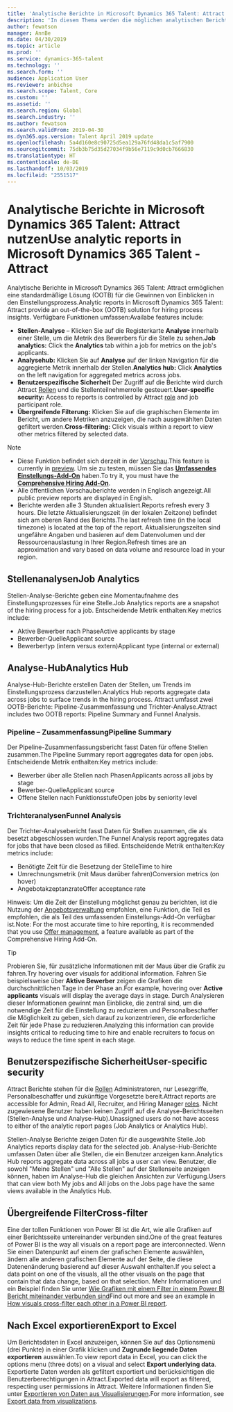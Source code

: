 ```yaml
---
title: 'Analytische Berichte in Microsoft Dynamics 365 Talent: Attract nutzen'
description: 'In diesem Thema werden die möglichen analytischen Berichte für Einstellungsprozess-Einblicke in Microsoft Dynamics 365 Talent: Attract beschrieben'
author: fewatson
manager: AnnBe
ms.date: 04/30/2019
ms.topic: article
ms.prod: ''
ms.service: dynamics-365-talent
ms.technology: ''
ms.search.form: ''
audience: Application User
ms.reviewer: anbichse
ms.search.scope: Talent, Core
ms.custom: ''
ms.assetid: ''
ms.search.region: Global
ms.search.industry: ''
ms.author: fewatson
ms.search.validFrom: 2019-04-30
ms.dyn365.ops.version: Talent April 2019 update
ms.openlocfilehash: 5a4d160e8c90725d5ea129a76fd48da1c5af7900
ms.sourcegitcommit: 75db3b75d35d27034f9b56e7119c9d0cb7666830
ms.translationtype: HT
ms.contentlocale: de-DE
ms.lasthandoff: 10/03/2019
ms.locfileid: "2551517"
---
```

# <a name="use-analytic-reports-in-microsoft-dynamics-365-talent---attract"></a><span data-ttu-id="ba495-103">Analytische Berichte in Microsoft Dynamics 365 Talent: Attract nutzen</span><span class="sxs-lookup"><span data-stu-id="ba495-103">Use analytic reports in Microsoft Dynamics 365 Talent - Attract</span></span>

<span data-ttu-id="ba495-104">Analytische Berichte in Microsoft Dynamics 365 Talent: Attract ermöglichen eine standardmäßige Lösung (OOTB) für die Gewinnen von Einblicken in den Einstellungsprozess.</span><span class="sxs-lookup"><span data-stu-id="ba495-104">Analytic reports in Microsoft Dynamics 365 Talent: Attract provide an out-of-the-box (OOTB) solution for hiring process insights.</span></span> <span data-ttu-id="ba495-105">Verfügbare Funktionen umfassen:</span><span class="sxs-lookup"><span data-stu-id="ba495-105">Availabe features include:</span></span>

- <span data-ttu-id="ba495-106">**Stellen-Analyse** – Klicken Sie auf die Registerkarte **Analyse**  innerhalb einer Stelle, um die Metrik des Bewerbers für die Stelle zu sehen.</span><span class="sxs-lookup"><span data-stu-id="ba495-106">**Job analytics:** Click the **Analytics** tab within a job for metrics on the job's applicants.</span></span>
- <span data-ttu-id="ba495-107">**Analysehub:**  Klicken Sie auf **Analyse** auf der linken Navigation für die aggregierte Metrik innerhalb der Stellen.</span><span class="sxs-lookup"><span data-stu-id="ba495-107">**Analytics hub:** Click **Analytics** on the left navigation for aggregated metrics across jobs.</span></span>
- <span data-ttu-id="ba495-108">**Benutzerspezifische Sicherheit** Der Zugriff auf die Berichte wird durch Attract [Rollen](security-attract.md)  und die Stellenteilnehmerrolle gesteuert.</span><span class="sxs-lookup"><span data-stu-id="ba495-108">**User-specific security:** Access to reports is controlled by Attract [role](security-attract.md) and job participant role.</span></span>
- <span data-ttu-id="ba495-109">**Übergreifende Filterung:** Klicken Sie auf die graphischen Elemente im Bericht, um andere Metriken anzuzeigen, die nach ausgewählten Daten gefiltert werden.</span><span class="sxs-lookup"><span data-stu-id="ba495-109">**Cross-filtering:** Click visuals within a report to view other metrics filtered by selected data.</span></span>

>[!NOTE] 
>- <span data-ttu-id="ba495-110">Diese Funktion befindet sich derzeit in der [Vorschau](access-preview-feature.md).</span><span class="sxs-lookup"><span data-stu-id="ba495-110">This feature is currently in [preview](access-preview-feature.md).</span></span> <span data-ttu-id="ba495-111">Um sie zu testen, müssen Sie das [**Umfassendes Einstellungs-Add-On**](attract-comprehensive-hiring.md) haben.</span><span class="sxs-lookup"><span data-stu-id="ba495-111">To try it, you must have the [**Comprehensive Hiring Add-On**](attract-comprehensive-hiring.md).</span></span>
>- <span data-ttu-id="ba495-112">Alle öffentlichen Vorschauberichte werden in Englisch angezeigt.</span><span class="sxs-lookup"><span data-stu-id="ba495-112">All public preview reports are displayed in English.</span></span>
>- <span data-ttu-id="ba495-113">Berichte werden alle 3 Stunden aktualisiert.</span><span class="sxs-lookup"><span data-stu-id="ba495-113">Reports refresh every 3 hours.</span></span> <span data-ttu-id="ba495-114">Die letzte Aktualisierungszeit  (in der lokalen Zeitzone) befindet sich am oberen Rand des Berichts.</span><span class="sxs-lookup"><span data-stu-id="ba495-114">The last refresh time (in the local timezone) is located at the top of the report.</span></span> <span data-ttu-id="ba495-115">Aktualisierungszeiten sind ungefähre Angaben und basieren auf dem Datenvolumen und der Ressourcenauslastung in Ihrer Region.</span><span class="sxs-lookup"><span data-stu-id="ba495-115">Refresh times are an approximation and vary based on data volume and resource load in your region.</span></span>

## <a name="job-analytics"></a><span data-ttu-id="ba495-116">Stellenanalysen</span><span class="sxs-lookup"><span data-stu-id="ba495-116">Job Analytics</span></span>

<span data-ttu-id="ba495-117">Stellen-Analyse-Berichte  geben eine Momentaufnahme des Einstellungsprozesses für eine Stelle.</span><span class="sxs-lookup"><span data-stu-id="ba495-117">Job Analytics reports are a snapshot of the hiring process for a job.</span></span>  <span data-ttu-id="ba495-118">Entscheidende Metrik enthalten:</span><span class="sxs-lookup"><span data-stu-id="ba495-118">Key metrics include:</span></span>

- <span data-ttu-id="ba495-119">Aktive Bewerber nach Phase</span><span class="sxs-lookup"><span data-stu-id="ba495-119">Active applicants by stage</span></span>
- <span data-ttu-id="ba495-120">Bewerber-Quelle</span><span class="sxs-lookup"><span data-stu-id="ba495-120">Applicant source</span></span>
- <span data-ttu-id="ba495-121">Bewerbertyp (intern versus extern)</span><span class="sxs-lookup"><span data-stu-id="ba495-121">Applicant type (internal or external)</span></span>

## <a name="analytics-hub"></a><span data-ttu-id="ba495-122">Analyse-Hub</span><span class="sxs-lookup"><span data-stu-id="ba495-122">Analytics Hub</span></span>

<span data-ttu-id="ba495-123">Analyse-Hub-Berichte erstellen Daten der Stellen, um Trends im Einstellungsprozess darzustellen.</span><span class="sxs-lookup"><span data-stu-id="ba495-123">Analytics Hub reports aggregate data across jobs to surface trends in the hiring process.</span></span> <span data-ttu-id="ba495-124">Attract umfasst zwei OOTB-Berichte: Pipeline-Zusammenfassung und Trichter-Analyse.</span><span class="sxs-lookup"><span data-stu-id="ba495-124">Attract includes two OOTB reports: Pipeline Summary and Funnel Analysis.</span></span>

### <a name="pipeline-summary"></a><span data-ttu-id="ba495-125">Pipeline – Zusammenfassung</span><span class="sxs-lookup"><span data-stu-id="ba495-125">Pipeline Summary</span></span>

<span data-ttu-id="ba495-126">Der Pipeline-Zusammenfassungsbericht fasst Daten für offene Stellen zusammen.</span><span class="sxs-lookup"><span data-stu-id="ba495-126">The Pipeline Summary report aggregates data for open jobs.</span></span> <span data-ttu-id="ba495-127">Entscheidende Metrik enthalten:</span><span class="sxs-lookup"><span data-stu-id="ba495-127">Key metrics include:</span></span>

- <span data-ttu-id="ba495-128">Bewerber über alle Stellen nach Phasen</span><span class="sxs-lookup"><span data-stu-id="ba495-128">Applicants across all jobs by stage</span></span>
- <span data-ttu-id="ba495-129">Bewerber-Quelle</span><span class="sxs-lookup"><span data-stu-id="ba495-129">Applicant source</span></span>
- <span data-ttu-id="ba495-130">Offene Stellen nach Funktionsstufe</span><span class="sxs-lookup"><span data-stu-id="ba495-130">Open jobs by seniority level</span></span>

### <a name="funnel-analysis"></a><span data-ttu-id="ba495-131">Trichteranalysen</span><span class="sxs-lookup"><span data-stu-id="ba495-131">Funnel Analysis</span></span>

<span data-ttu-id="ba495-132">Der Trichter-Analysebericht fasst Daten für Stellen zusammen, die als besetzt abgeschlossen wurden.</span><span class="sxs-lookup"><span data-stu-id="ba495-132">The Funnel Analysis report aggregates data for jobs that have been closed as filled.</span></span> <span data-ttu-id="ba495-133">Entscheidende Metrik enthalten:</span><span class="sxs-lookup"><span data-stu-id="ba495-133">Key metrics include:</span></span>

- <span data-ttu-id="ba495-134">Benötigte Zeit für die Besetzung der Stelle</span><span class="sxs-lookup"><span data-stu-id="ba495-134">Time to hire</span></span>
- <span data-ttu-id="ba495-135">Umrechnungsmetrik (mit Maus darüber fahren)</span><span class="sxs-lookup"><span data-stu-id="ba495-135">Conversion metrics (on hover)</span></span>
- <span data-ttu-id="ba495-136">Angebotakzeptanzrate</span><span class="sxs-lookup"><span data-stu-id="ba495-136">Offer acceptance rate</span></span>

<span data-ttu-id="ba495-137">Hinweis: Um die Zeit der Einstellung möglichst genau zu berichten, ist die Nutzung der [Angebotsverwaltung](offer-setup.md) empfohlen, eine Funktion, die Teil es empfohlen, die als Teil des umfassenden Einstellungs-Add-On verfügbar ist.</span><span class="sxs-lookup"><span data-stu-id="ba495-137">Note: For the most accurate time to hire reporting, it is recommended that you use [Offer management](offer-setup.md), a feature available as part of the Comprehensive Hiring Add-On.</span></span>

>[!TIP] 
><span data-ttu-id="ba495-138">Probieren Sie, für zusätzliche Informationen mit der Maus über die Grafik zu fahren.</span><span class="sxs-lookup"><span data-stu-id="ba495-138">Try hovering over visuals for additional information.</span></span> <span data-ttu-id="ba495-139">Fahren Sie beispielsweise über **Aktive Bewerber** zeigen die Grafiken die durchschnittlichen Tage in der Phase an.</span><span class="sxs-lookup"><span data-stu-id="ba495-139">For example, hovering over **Active applicants** visuals will display the average days in stage.</span></span> <span data-ttu-id="ba495-140">Durch Analysieren dieser Informationen gewinnt man Einblicke, die zentral sind, um die notwendige Zeit für die Einstellung zu reduzieren und Personalbeschaffer die Möglichkeit zu geben, sich darauf zu konzentrieren, die erforderliche Zeit für jede Phase zu reduzieren.</span><span class="sxs-lookup"><span data-stu-id="ba495-140">Analyzing this information can provide insights critical to reducing time to hire and enable recruiters to focus on ways to reduce the time spent in each stage.</span></span>

## <a name="user-specific-security"></a><span data-ttu-id="ba495-141">Benutzerspezifische Sicherheit</span><span class="sxs-lookup"><span data-stu-id="ba495-141">User-specific security</span></span>

<span data-ttu-id="ba495-142">Attract Berichte stehen für die [Rollen](security-attract.md) Administratoren, nur Lesezgriffe, Personalbeschaffer und zukünftige Vorgesetzte bereit.</span><span class="sxs-lookup"><span data-stu-id="ba495-142">Attract reports are accessible for Admin, Read All, Recruiter, and Hiring Manager [roles](security-attract.md).</span></span> <span data-ttu-id="ba495-143">Nicht zugewiesene Benutzer haben keinen Zugriff auf die Analyse-Berichtsseiten (Stellen-Analyse und Analyse-Hub).</span><span class="sxs-lookup"><span data-stu-id="ba495-143">Unassigned users do not have access to either of the analytic report pages (Job Analytics or Analytics Hub).</span></span>

<span data-ttu-id="ba495-144">Stellen-Analyse Berichte zeigen Daten für die ausgewählte Stelle.</span><span class="sxs-lookup"><span data-stu-id="ba495-144">Job Analytics reports display data for the selected job.</span></span> <span data-ttu-id="ba495-145">Analyse-Hub-Berichte umfassen Daten über alle Stellen, die ein Benutzer anzeigen kann.</span><span class="sxs-lookup"><span data-stu-id="ba495-145">Analytics Hub reports aggregate data across all jobs a user can view.</span></span> <span data-ttu-id="ba495-146">Benutzer, die sowohl "Meine Stellen" und "Alle Stellen" auf der Stellenseite anzeigen können, haben im Analyse-Hub die gleichen Ansichten zur Verfügung.</span><span class="sxs-lookup"><span data-stu-id="ba495-146">Users that can view both My jobs and All jobs on the Jobs page have the same views available in the Analytics Hub.</span></span>

## <a name="cross-filter"></a><span data-ttu-id="ba495-147">Übergreifende Filter</span><span class="sxs-lookup"><span data-stu-id="ba495-147">Cross-filter</span></span>

<span data-ttu-id="ba495-148">Eine der tollen Funktionen von Power BI ist die Art, wie alle Grafiken auf einer Berichtsseite untereinander verbunden sind.</span><span class="sxs-lookup"><span data-stu-id="ba495-148">One of the great features of Power BI is the way all visuals on a report page are interconnected.</span></span> <span data-ttu-id="ba495-149">Wenn Sie einen Datenpunkt auf einem der grafischen Elemente auswählen, ändern alle anderen grafischen Elemente auf der Seite, die diese Datenenänderung basierend auf dieser Auswahl enthalten.</span><span class="sxs-lookup"><span data-stu-id="ba495-149">If you select a data point on one of the visuals, all the other visuals on the page that contain that data change, based on that selection.</span></span> <span data-ttu-id="ba495-150">Mehr Informationen und ein Beispiel finden Sie unter [Wie Grafiken mit einem Filter in einem Power BI Bericht miteinander verbunden sind](https://docs.microsoft.com/power-bi/consumer/end-user-interactions)</span><span class="sxs-lookup"><span data-stu-id="ba495-150">Find out more and see an example in [How visuals cross-filter each other in a Power BI report](https://docs.microsoft.com/power-bi/consumer/end-user-interactions).</span></span>

## <a name="export-to-excel"></a><span data-ttu-id="ba495-151">Nach Excel exportieren</span><span class="sxs-lookup"><span data-stu-id="ba495-151">Export to Excel</span></span>

<span data-ttu-id="ba495-152">Um Berichtsdaten in Excel anzuzeigen, können Sie auf das Optionsmenü (drei Punkte) in einer Grafik klicken und **Zugrunde liegende Daten exportieren** auswählen.</span><span class="sxs-lookup"><span data-stu-id="ba495-152">To view report data in Excel, you can click the options menu (three dots) on a visual and select **Export underlying data**.</span></span> <span data-ttu-id="ba495-153">Exportierte Daten werden als gefiltert exportiert und berücksichtigen die Benutzerberechtigungen in Attract.</span><span class="sxs-lookup"><span data-stu-id="ba495-153">Exported data will export as filtered, respecting user permissions in Attract.</span></span> <span data-ttu-id="ba495-154">Weitere Informationen finden Sie unter [Exportieren von Daten aus Visualisierungen](https://docs.microsoft.com/power-bi/visuals/power-bi-visualization-export-data).</span><span class="sxs-lookup"><span data-stu-id="ba495-154">For more information, see [Export data from visualizations](https://docs.microsoft.com/power-bi/visuals/power-bi-visualization-export-data).</span></span>
